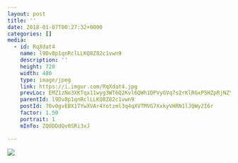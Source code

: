 ```yaml
---
layout: post
title: '' 
date: 2018-01-07T00:27:32+0000 
categories: [] 
media:
  - id: RqXdat4
    name: l9Dv8p1qnRclLLKQ8Z82c1vwn9
    description: ''   
    height: 720
    width: 480
    type: image/jpeg
    link: https://i.imgur.com/RqXdat4.jpg
    prevLoc: EMZ1zNo3XKTqx11wyg3WT6Q2Kvl6QWh1DPVyGVq7s2rKlRGxP5HZpRjNZYZ3u7XnrXEGGJhxgZ8j9OkxcVWnxq2PQ5tv84P39YAZHLjozM7GP1hqYlnz22B7hLG28LjKYQTV3GlKNVOYhkWknJA6pxTKqx1rpZAjcYQqKlAAy5fo4Gxnzww5unNpJ7n2P2uX2Xlp5W4nU23GABoYP7s1nmgyo3XxTQy9GwAAoLcVx0WR61kEHqYJxw4JjVI2lvQ6YLmR
    parentId: l9Dv8p1qnRclLLKQ8Z82c1vwn9
    postId: 70v0gvEBX1TYwXVAr4Yotzml3q4qXVTMVG7XxkyVHRN1lJQWy2I6r
    factor: 1.50
    portrait: 1
    mInfo: ZQ0DDdQv0SRi3xJ

---
```





[//]: #media:  
<a href="https://i.imgur.com/RqXdat4.jpg"><img class="postImage" src="https://i.imgur.com/RqXdat4h.jpg" />  
</a>   
